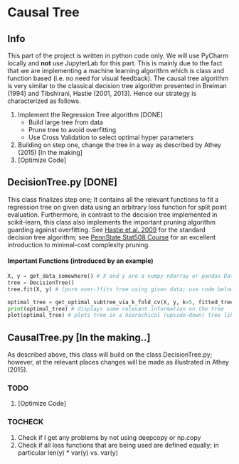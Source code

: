 # Causal Tree 
## Info 
This part of the project is written in python code only. We will use PyCharm locally and **not** use JupyterLab for this part. This is mainly due to the fact that we are implementing a machine learning algorithm which is class and function based (i.e. no need for visual feedback). The causal tree algorithm is very similar to the classical decision tree algorithm presented in Breiman (1994) and Tibshirani, Hastie (2001, 2013). Hence our strategy is characterized as follows. 

1. Implement the Regression Tree algorithm [DONE]
   * Build large tree from data 
   * Prune tree to avoid overfitting 
   * Use Cross Validation to select optimal hyper parameters  
2. Building on step one, change the tree in a way as described by Athey (2015) [In the making]
3. [Optimize Code] 

## DecisionTree.py [DONE]
This class finalizes step one; It contains all the relevant functions to fit a regression tree on given data using an arbitrary loss function for split point evaluation. Furthermore, in contrast to the decision tree implemented in scikit-learn, this class also implements the important pruning algorithm guarding against overfitting. See [Hastie et.al. 2009](https://web.stanford.edu/~hastie/ElemStatLearn/) for the standard decision tree algorithm; see [PennState Stat508 Course](https://newonlinecourses.science.psu.edu/stat508/lesson/11/11.8) for an excellent introduction to minimal-cost complexity pruning.

#### Important Functions (introduced by an example)
  ```python
  X, y = get_data_somewhere() # X and y are a numpy ndarray or pandas DataFrame / Series
  tree = DecisionTree()
  tree.fit(X, y) # (pure over-)fits tree using given data; use code below 
  
  optimal_tree = get_optimal_subtree_via_k_fold_cv(X, y, k=5, fitted_tree=None)
  print(optimal_tree) # displays some relevant information on the tree
  plot(optimal_tree) # plots tree in a hierachical (upside-down) tree like structure 
  ``` 

## CausalTree.py [In the making..]
As described above, this class will build on the class DecisionTree.py; however, at the relevant places changes will be made as illustrated in Athey (2015). 


### TODO 
1. [Optimize Code] 


### TOCHECK
1. Check if I get any problems by not using deepcopy or np.copy 
2. Check if all loss functions that are being used are defined equally; in particular len(y) * var(y) vs. var(y) 

